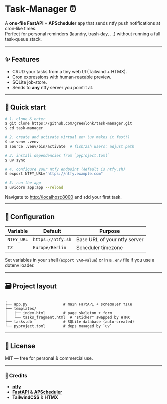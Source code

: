 # Task‑Manager ⏰

A **one‑file FastAPI + APScheduler** app that sends ntfy push notifications at cron‑like times.  
Perfect for personal reminders (laundry, trash‑day, …) without running a full task‑queue stack.

---

## ✨ Features

* CRUD your tasks from a tiny web UI (Tailwind + HTMX).
* Cron expressions with human‑readable preview.
* SQLite job‑store.
* Sends to **any** ntfy server you point it at.

---

## 🚀 Quick start

```bash
# 1. clone & enter
$ git clone https://github.com/greenlonk/task‑manager.git
$ cd task‑manager

# 2. create and activate virtual env (uv makes it fast!)
$ uv venv .venv
$ source .venv/bin/activate  # fish/zsh users: adjust path

# 3. install dependencies from `pyproject.toml`
$ uv sync

# 4. configure your ntfy endpoint (default is ntfy.sh)
$ export NTFY_URL="https://ntfy.example.com"

# 5. run the app
$ uvicorn app:app --reload
```

Navigate to <http://localhost:8000> and add your first task.

---

## 🔧 Configuration

| Variable     | Default                         | Purpose                          |
|--------------|---------------------------------|----------------------------------|
| `NTFY_URL`   | `https://ntfy.sh`               | Base URL of your ntfy server     |
| `TZ`         | `Europe/Berlin`                 | Scheduler timezone               |

Set variables in your shell (`export VAR=value`) or in a `.env` file if you use a dotenv loader.

---

## 🗃️ Project layout

```
.
├── app.py                # main FastAPI + scheduler file
├── templates/
│   ├── index.html        # page skeleton + form
│   └── tasks_fragment.html  # "sticker" swapped by HTMX
├── tasks.db              # SQLite database (auto‑created)
└── pyproject.toml        # deps managed by `uv`
```



---

## 📜 License

MIT — free for personal & commercial use.  

---

### 🙏 Credits

* **[ntfy](https://github.com/binwiederhier/ntfy)** 
* **[FastAPI](https://fastapi.tiangolo.com/)** & **[APScheduler](https://github.com/agronholm/apscheduler)**
* **TailwindCSS** & **HTMX** 


